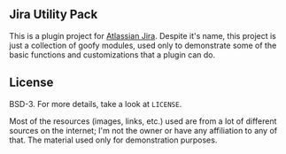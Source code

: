 ## Jira Utility Pack

This is a plugin project for [Atlassian Jira](https://www.atlassian.com/software/jira).
Despite it's name, this project is just a collection of goofy modules, used only to
demonstrate some of the basic functions and customizations that a plugin can do.

## License

BSD-3. For more details, take a look at `LICENSE`.

Most of the resources (images, links, etc.) used are from a lot of different sources
on the internet; I'm not the owner or have any affiliation to any of that. The material
used only for demonstration purposes.
